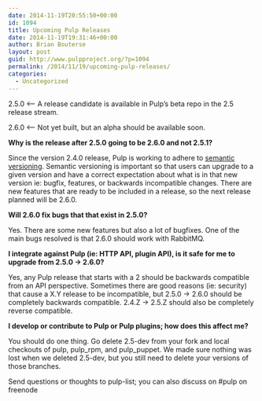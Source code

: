 ```yaml
---
date: 2014-11-19T20:55:50+00:00
id: 1094
title: Upcoming Pulp Releases
date: 2014-11-19T19:31:46+00:00
author: Brian Bouterse
layout: post
guid: http://www.pulpproject.org/?p=1094
permalink: /2014/11/19/upcoming-pulp-releases/
categories:
  - Uncategorized
---
```

<!-- more -->
2.5.0 <&#8211; A release candidate is available in Pulp&#8217;s beta repo in the 2.5 release stream.

2.6.0 <&#8211; Not yet built, but an alpha should be available soon.

**Why is the release after 2.5.0 going to be 2.6.0 and not 2.5.1?**
  
Since the version 2.4.0 release, Pulp is working to adhere to <a href="http://semver.org/" target="_blank">semantic versioning</a>. Semantic versioning is important so that users can upgrade to a given version and have a correct expectation about what is in that new version ie: bugfix, features, or backwards incompatible changes. There are new features that are ready to be included in a release, so the next release planned will be 2.6.0.

**Will 2.6.0 fix bugs that that exist in 2.5.0?**
  
Yes. There are some new features but also a lot of bugfixes. One of the main bugs resolved is that 2.6.0 should work with RabbitMQ.

**I integrate against Pulp (ie: HTTP API, plugin API), is it safe for me to upgrade from 2.5.0 -> 2.6.0?**
  
Yes, any Pulp release that starts with a 2 should be backwards compatible from an API perspective. Sometimes there are good reasons (ie: security) that cause a X.Y release to be incompatible, but 2.5.0 -> 2.6.0 should be completely backwards compatible. 2.4.Z -> 2.5.Z should also be completely reverse compatible.

**I develop or contribute to Pulp or Pulp plugins; how does this affect me?**
  
You should do one thing. Go delete 2.5-dev from your fork and local checkouts of pulp, pulp\_rpm, and pulp\_puppet. We made sure nothing was lost when we deleted 2.5-dev, but you still need to delete your versions of those branches.

Send questions or thoughts to pulp-list; you can also discuss on #pulp on freenode